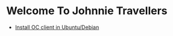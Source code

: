 # Welcome To Johnnie Travellers

- [Install OC client in Ubuntu/Debian](https://gist.github.com/mehdihasan/3399998cba54bdec78deb9be4a002acb)
